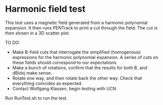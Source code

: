 Harmonic field test
=============

This test uses a magnetic field generated from a harmonic polynomial expansion.
It then runs PENTrack to print a cut through the field.
The cut is then shown in a 3D scatter plot.

TO DO: 
- Make B-field cuts that interrogate the simplified (homogenous) expressions 
    for the harmonic polynomial expansion. A series of cuts on these fields
    should correspond to our expectations
- Make a bunch of rotations, confirm that the results for both B, and dBidxj
    make sense. 
- Rotate one way, and then rotate back the other way. Check that everything 
    coincides as expected.
- Contact Wolfgang Klassen, begin testing with UCN

Run RunTest.sh to run the test.

